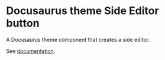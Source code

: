 # Docusaurus theme Side Editor button

A Docusaurus theme component that creates a side editor.

See [documentation](https://microsoft.github.io/microsoft/docusaurus-plugins-rise4fun/docs/plugins/docusaurus-theme-side-editor).
